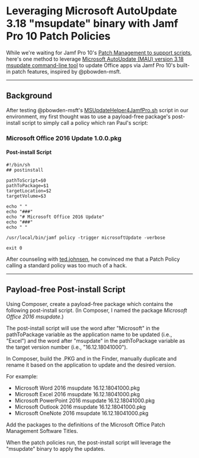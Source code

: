 # Leveraging Microsoft AutoUpdate 3.18 "msupdate" binary with Jamf Pro 10 Patch Policies

While we're waiting for Jamf Pro 10's [Patch Management to support scripts](https://www.jamf.com/jamf-nation/feature-requests/6733/), here's one method to leverage [Microsoft AutoUpdate (MAU) version 3.18 msupdate command-line tool](https://www.jamf.com/jamf-nation/discussions/27872/) to update Office apps via Jamf Pro 10's built-in patch features, inspired by @pbowden-msft.

---

## Background

After testing @pbowden-msft's [MSUpdateHelper4JamfPro.sh](https://github.com/pbowden-msft/msupdatehelper) script in our environment, my first thought was to use a payload-free package's post-install script to simply call a policy which ran Paul's script:

### Microsoft Office 2016 Update 1.0.0.pkg
#### Post-install Script
```
#!/bin/sh
## postinstall

pathToScript=$0
pathToPackage=$1
targetLocation=$2
targetVolume=$3

echo " "
echo "###"
echo "# Microsoft Office 2016 Update"
echo "###"
echo " "

/usr/local/bin/jamf policy -trigger microsoftUpdate -verbose

exit 0
```

After counseling with [ted.johnsen](https://www.jamf.com/jamf-nation/users/9966/ted-johnsen), he convinced me that a Patch Policy calling a standard policy was too much of a hack.

---

## Payload-free Post-install Script

Using Composer, create a payload-free package which contains the following post-install script. (In Composer, I named the package _Microsoft Office 2016 msupdate_.)

The post-install script will use the word after "Microsoft" in the pathToPackage variable as the application name to be updated (i.e., "Excel") and the word after "msupdate" in the pathToPackage variable as the target version number (i.e., "16.12.18041000").

In Composer, build the .PKG and in the Finder, manually duplicate and rename it based on the application to update and the desired version.

For example:
- Microsoft Word 2016 msupdate 16.12.18041000.pkg
- Microsoft Excel 2016 msupdate 16.12.18041000.pkg
- Microsoft PowerPoint 2016 msupdate 16.12.18041000.pkg
- Microsoft Outlook 2016 msupdate 16.12.18041000.pkg
- Microsoft OneNote 2016 msupdate 16.12.18041000.pkg

Add the packages to the definitions of the Microsoft Office Patch Management Software Titles.

When the patch policies run, the post-install script will leverage the "msupdate" binary to apply the updates.

